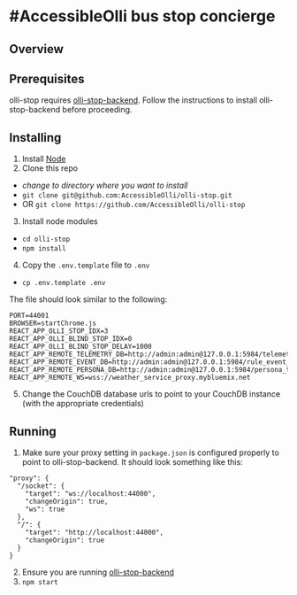 # #AccessibleOlli bus stop concierge

## Overview

## Prerequisites

olli-stop requires [olli-stop-backend](https://github.com/AccessibleOlli/olli-stop-backend).
Follow the instructions to install olli-stop-backend before proceeding.

## Installing

1. Install [Node](https://nodejs.org)
2. Clone this repo
  - *change to directory where you want to install*
  - `git clone git@github.com:AccessibleOlli/olli-stop.git`
  - OR `git clone https://github.com/AccessibleOlli/olli-stop`
3. Install node modules
  - `cd olli-stop`
  - `npm install`
4. Copy the `.env.template` file to `.env`
  - `cp .env.template .env`
  
The file should look similar to the following:

```
PORT=44001
BROWSER=startChrome.js
REACT_APP_OLLI_STOP_IDX=3
REACT_APP_OLLI_BLIND_STOP_IDX=0
REACT_APP_OLLI_BLIND_STOP_DELAY=1000
REACT_APP_REMOTE_TELEMETRY_DB=http://admin:admin@127.0.0.1:5984/telemetry_transitions
REACT_APP_REMOTE_EVENT_DB=http://admin:admin@127.0.0.1:5984/rule_event_transitions
REACT_APP_REMOTE_PERSONA_DB=http://admin:admin@127.0.0.1:5984/persona_transitions
REACT_APP_REMOTE_WS=wss://weather_service_proxy.mybluemix.net
```

5. Change the CouchDB database urls to point to your CouchDB instance (with the appropriate credentials)

## Running

1. Make sure your proxy setting in `package.json` is configured properly to point to olli-stop-backend. It should look something like this:

```
"proxy": {
  "/socket": {
    "target": "ws://localhost:44000",
    "changeOrigin": true,
    "ws": true
  },
  "/": {
    "target": "http://localhost:44000",
    "changeOrigin": true
  }
}
```

2. Ensure you are running [olli-stop-backend](https://github.com/AccessibleOlli/olli-stop-backend)
3. `npm start`
